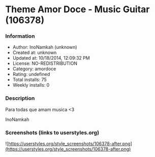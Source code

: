 # Theme Amor Doce - Music Guitar (106378)

### Information
- Author: InoNamkah (unknown)
- Created at: unknown
- Updated at: 10/18/2014, 12:09:32 PM
- License: NO-REDISTRIBUTION
- Category: amordoce
- Rating: undefined
- Total installs: 75
- Weekly installs: 0


### Description
Para todas que amam musica <3

InoNamkah


### Screenshots (links to userstyles.org)
![https://userstyles.org/style_screenshots/106378-after.png](https://userstyles.org/style_screenshots/106378-after.png)


